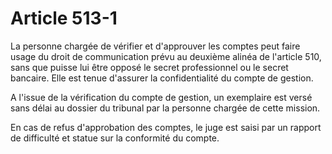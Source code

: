 # Article 513-1

La personne chargée de vérifier et d'approuver les comptes peut faire usage du droit de communication prévu au deuxième alinéa de l'article 510, sans que puisse lui être opposé le secret professionnel ou le secret bancaire. Elle est tenue d'assurer la confidentialité du compte de gestion.

A l'issue de la vérification du compte de gestion, un exemplaire est versé sans délai au dossier du tribunal par la personne chargée de cette mission.

En cas de refus d'approbation des comptes, le juge est saisi par un rapport de difficulté et statue sur la conformité du compte.
